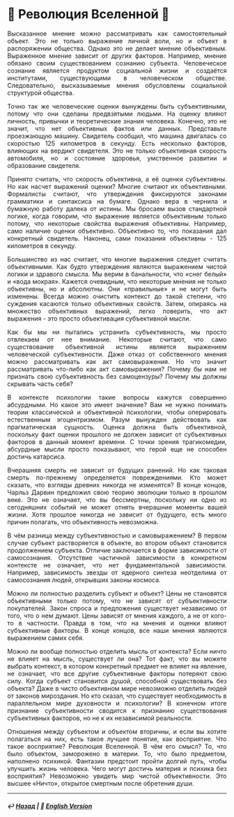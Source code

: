 # 🌌 Революция Вселенной 🌌

<p align="justify">Высказанное мнение можно рассматривать как самостоятельный объект. Это не только выражение личной воли, но и объект в распоряжении общества. Однако это не делает мнение объективным. Выраженное мнение зависит от других факторов. Например, мнение обязано своим существованием сознанию субъекта. Человеческое сознание является продуктом социальной жизни и создаётся институтами, существующими в человеческом обществе. Следовательно, высказываемые мнения обусловлены социальной структурой общества.</p>

<p align="justify">Точно так же человеческие оценки вынуждены быть субъективными, потому что они сделаны предвзятыми людьми. На оценку влияют личность, привычки и теоретические знания человека. Конечно, это не значит, что нет объективных фактов или данных. Представьте проезжающую машину. Свидетель сообщил, что машина двигалась со скоростью 125 километров в секунду. Есть несколько факторов, влияющих на вердикт свидетеля. Это не только объективная скорость автомобиля, но и состояние здоровья, умственное развитии и образование свидетеля.</p>

<p align="justify">Принято считать, что скорость объективна, а её оценки субъективны. Но как насчет выражений оценки? Многие считают их объективными. Формалисты считают, что утверждения фиксируются законами грамматики и синтаксиса на бумаге. Однако вера в чернила и бумажную работу далека от истины. Мы бросаем вызов стандартной логике, когда говорим, что выражение является объективным только потому, что некоторые свойства выражения объективны. Например, само наличие оценки объективно. Объективно то, что показания дал конкретный свидетель. Наконец, сами показания объективны - 125 километров в секунду.</p>

<p align="justify">Большинство из нас считает, что многие выражения следует считать объективными. Как будто утверждения являются выражением чистой логики и здравого смысла. Мы верим в банальности, что «снег белый» и «вода мокрая». Кажется очевидным, что некоторые мнения не только объективны, но и абсолютны. Они «правильные» и не могут быть изменены. Всегда можно очистить контекст до такой степени, что суждения касаются только объективных свойств. Затем, опираясь на множество объективных выражений, легко поверить, что акт выражения - это просто объективация субъективной мысли.</p>

<p align="justify">Как бы мы ни пытались устранить субъективность, мы просто отвлекаем от нее внимание. Некоторые считают, что само существование объективной истины является выражением человеческой субъективности. Даже отказ от собственного мнения можно рассматривать как акт самовыражения. Но что значит рассматривать что-либо как акт самовыражения? Почему бы нам не признать свою субъективность без самоцензуры? Почему мы должны скрывать часть себя?</p>

<p align="justify">В контексте психологии такие вопросы кажутся совершенно абсурдными. Но какое это имеет значение? Вам не нужно понимать теории классической и объективной психологии, чтобы оперировать естественным эгоцентризмом. Разум вынужден действовать как прагматическая сущность. Оценка должна быть объективной, поскольку факт оценки прошлого не должен зависит от субъективных факторов в данный момент времени. С точки зрения трагикомедии, абсурдные мысли просто показывают, что герой еще не способен достичь катарсиса.</p>

<p align="justify">Вчерашняя смерть не зависит от будущих ранений. Но как таковая смерть по-прежнему определяется повреждениями. Кто может сказать, что взгляды древних никогда не изменятся? В конце концов, Чарльз Дарвин предложил свою теорию эволюции только в прошлом веке. Это не означает, что вы бессмертны, поскольку ни одно из сегодняшних событий не может отнять вчерашние моменты вашей жизни. Хотя прошлое никогда не зависит от будущего, есть много причин полагать, что объективность невозможна.</p>
  
<p align="justify">В чём разница между субъективностью и самовыражением? В первом случае субъект растворяется в объекте, во втором объект становится продолжением субъекта. Отличие заключается в форме зависимости от самосознания. Отсутствие частичной зависимости в конкретном контексте не означает, что нет фундаментальной зависимости. Например, зависимость звезды от ядерного синтеза неотделима от самосознания людей, открывших законы космоса.</p>

<p align="justify">Можно ли полностью разделить субъект и объект? Цены не становятся объективными только потому, что не зависят от субъективности покупателей. Закон спроса и предложения существует независимо от того, что о нем думают. Цены зависят от мнения каждого, а не от кого-то в частности. Правда в том, что на мнения и оценки влияют субъективные факторы. В конце концов, все наши мнения являются выражением самих себя.</p>

<p align="justify">Можно ли вообще полностью отделить мысль от контекста? Если ничто не влияет на мысль, существует ли она? Тот факт, что вы можете выбрать контекст, в котором конкретный предмет не влияет на явление, не означает, что все другие субъективные факторы потеряют свою силу. Когда субъект становится душой, способной существовать без объекта? Даже в чисто объективном мире невозможно отделить людей от законов мироздания. Но кто сказал, что существует необходимость в параллельном мире духовности и психологии? В конечном итоге признание субъективности сводится к признанию существования субъективных факторов, но не к их независимой реальности.</p>

<p align="justify">Отношения между субъектом и объектом вторичны, и если вы хотите полагаться на них, есть такое лучшее понятие, как восприятие. Что такое восприятие? Революция Вселенной. В чём его смысл? То, что было объектом, заморожено в материи. То, что было предметом, наполнено психикой. Фантазии предстоит пройти долгий путь, чтобы улучшить жизнь человека. Чего могут достичь материя и психика без восприятия? Невозможно увидеть мир чистой объективности. Это высшее «Ничто», открытое смертным после обретения души.</p>

***

##### ↩️ [Назад](index-2.md) | 🗽 [English Version](universal_revolution.md)

